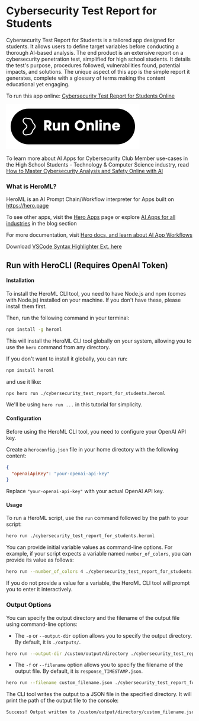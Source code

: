 # Cybersecurity Test Report for Students

Cybersecurity Test Report for Students is a tailored app designed for students. It allows users to define target variables before conducting a thorough AI-based analysis. The end product is an extensive report on a cybersecurity penetration test, simplified for high school students. It details the test's purpose, procedures followed, vulnerabilities found, potential impacts, and solutions. The unique aspect of this app is the simple report it generates, complete with a glossary of terms making the content educational yet engaging.

To run this app online: [Cybersecurity Test Report for Students Online](https://hero.page/app/cybersecurity-test-report-for-students-tailored-cybersecurity-analysis-for-students/nDFct8pzA9Cg4qcxkNMc)

[![Run Cybersecurity Test Report for Students Online](/assets/run.svg)](https://hero.page/app/cybersecurity-test-report-for-students-tailored-cybersecurity-analysis-for-students/nDFct8pzA9Cg4qcxkNMc)

To learn more about AI Apps for Cybersecurity Club Member use-cases in the High School Students - Technology & Computer Science industry, read [How to Master Cybersecurity Analysis and Safety Online with AI](https://hero.page/blog/ai/high-school-students-technology-and-computer-science/how-to-master-cybersecurity-analysis-and-safety-online-with-ai/170975)

### What is HeroML?
HeroML is an AI Prompt Chain/Workflow interpreter for Apps built on https://hero.page 

To see other apps, visit the [Hero Apps](https://hero.page/apps) page or explore [AI Apps for all industries](https://hero.page/blog) in the blog section

For more documentation, visit [Hero docs, and learn about AI App Workflows](https://hero.page/tutorials/introduction-to-heroml)

Download [VSCode Syntax Highlighter Ext. here](https://marketplace.visualstudio.com/items?itemName=hero-page.heroml)

## Run with HeroCLI (Requires OpenAI Token)

#### Installation

To install the HeroML CLI tool, you need to have Node.js and npm (comes with Node.js) installed on your machine. If you don't have these, please install them first. 

Then, run the following command in your terminal:

```bash
npm install -g heroml
```

This will install the HeroML CLI tool globally on your system, allowing you to use the `hero` command from any directory.

If you don't want to install it globally, you can run:

```bash
npm install heroml
```

and use it like:

```bash
npx hero run ./cybersecurity_test_report_for_students.heroml
```

We'll be using `hero run ...` in this tutorial for simplicity.

#### Configuration

Before using the HeroML CLI tool, you need to configure your OpenAI API key. 

Create a `heroconfig.json` file in your home directory with the following content:

```json
{
  "openaiApiKey": "your-openai-api-key"
}
```

Replace `"your-openai-api-key"` with your actual OpenAI API key.

#### Usage

To run a HeroML script, use the `run` command followed by the path to your script:

```bash
hero run ./cybersecurity_test_report_for_students.heroml
```

You can provide initial variable values as command-line options. For example, if your script expects a variable named `number_of_colors`, you can provide its value as follows:

```bash
hero run --number_of_colors 4 ./cybersecurity_test_report_for_students.heroml
```

If you do not provide a value for a variable, the HeroML CLI tool will prompt you to enter it interactively.

### Output Options

You can specify the output directory and the filename of the output file using command-line options:

- The `-o` or `--output-dir` option allows you to specify the output directory. By default, it is `./outputs/`.

```bash
hero run --output-dir /custom/output/directory ./cybersecurity_test_report_for_students.heroml
```

- The `-f` or `--filename` option allows you to specify the filename of the output file. By default, it is `response_TIMESTAMP.json`.

```bash
hero run --filename custom_filename.json ./cybersecurity_test_report_for_students.heroml
```

The CLI tool writes the output to a JSON file in the specified directory. It will print the path of the output file to the console:

```bash
Success! Output written to /custom/output/directory/custom_filename.json
```

